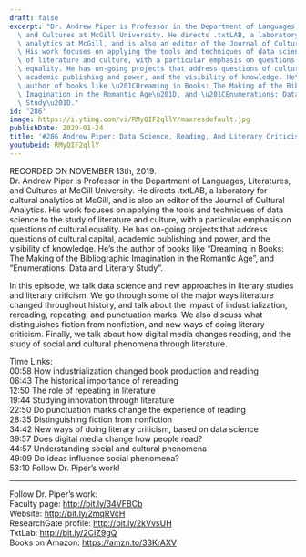 ```yaml
---
draft: false
excerpt: "Dr. Andrew Piper is Professor in the Department of Languages, Literatures,\
  \ and Cultures at McGill University. He directs .txtLAB, a laboratory for cultural\
  \ analytics at McGill, and is also an editor of the Journal of Cultural Analytics.\
  \ His work focuses on applying the tools and techniques of data science to the study\
  \ of literature and culture, with a particular emphasis on questions of cultural\
  \ equality. He has on-going projects that address questions of cultural capital,\
  \ academic publishing and power, and the visibility of knowledge. He\u2019s the\
  \ author of books like \u201CDreaming in Books: The Making of the Bibliographic\
  \ Imagination in the Romantic Age\u201D, and \u201CEnumerations: Data and Literary\
  \ Study\u201D."
id: '286'
image: https://i.ytimg.com/vi/RMyQIF2qllY/maxresdefault.jpg
publishDate: 2020-01-24
title: '#286 Andrew Piper: Data Science, Reading, And Literary Criticism'
youtubeid: RMyQIF2qllY
---
```

<div class="timelinks">

RECORDED ON NOVEMBER 13th, 2019.  
Dr. Andrew Piper is Professor in the Department of Languages, Literatures, and Cultures at McGill University. He directs .txtLAB, a laboratory for cultural analytics at McGill, and is also an editor of the Journal of Cultural Analytics. His work focuses on applying the tools and techniques of data science to the study of literature and culture, with a particular emphasis on questions of cultural equality. He has on-going projects that address questions of cultural capital, academic publishing and power, and the visibility of knowledge. He’s the author of books like “Dreaming in Books: The Making of the Bibliographic Imagination in the Romantic Age”, and “Enumerations: Data and Literary Study”.

In this episode, we talk data science and new approaches in literary studies and literary criticism. We go through some of the major ways literature changed throughout history, and talk about the impact of industrialization, rereading, repeating, and punctuation marks. We also discuss what distinguishes fiction from nonfiction, and new ways of doing literary criticism. Finally, we talk about how digital media changes reading, and the study of social and cultural phenomena through literature.

Time Links:  
<time>00:58</time> How industrialization changed book production and reading  
<time>06:43</time> The historical importance of rereading  
<time>12:50</time> The role of repeating in literature  
<time>19:44</time> Studying innovation through literature  
<time>22:50</time> Do punctuation marks change the experience of reading  
<time>28:35</time> Distinguishing fiction from nonfiction  
<time>34:42</time> New ways of doing literary criticism, based on data science  
<time>39:57</time> Does digital media change how people read?  
<time>44:57</time> Understanding social and cultural phenomena  
<time>49:09</time> Do ideas influence social phenomena?  
<time>53:10</time> Follow Dr. Piper’s work!

---

Follow Dr. Piper’s work:  
Faculty page: http://bit.ly/34VFBCb  
Website: http://bit.ly/2mqRVcH  
ResearchGate profile: http://bit.ly/2kVvsUH  
TxtLab: http://bit.ly/2CIZ9gQ  
Books on Amazon: https://amzn.to/33KrAXV
</div>

